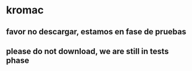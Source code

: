 # kromac

## favor no descargar, estamos en fase de pruebas

## please do not download, we are still in tests phase
